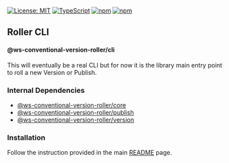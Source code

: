[![License: MIT](https://img.shields.io/badge/License-MIT-yellow.svg)](https://opensource.org/licenses/MIT)
[![TypeScript](https://img.shields.io/badge/%3C%2F%3E-TypeScript-%230074c1.svg)](http://www.typescriptlang.org/)
[![npm](https://img.shields.io/npm/v/@ws-conventional-version-roller/cli.svg?color=forest)](https://www.npmjs.com/package/@ws-conventional-version-roller/cli)
[![npm](https://img.shields.io/npm/dy/@ws-conventional-version-roller/cli?color=forest)](https://www.npmjs.com/package/@ws-conventional-version-roller/cli)

## Roller CLI
#### @ws-conventional-version-roller/cli

This will eventually be a real CLI but for now it is the library main entry point to roll a new Version or Publish.

### Internal Dependencies
- [@ws-conventional-version-roller/core](https://github.com/ghiscoding/ws-conventional-version-roller/tree/main/packages/core)
- [@ws-conventional-version-roller/publish](https://github.com/ghiscoding/ws-conventional-version-roller/tree/main/packages/publish)
- [@ws-conventional-version-roller/version](https://github.com/ghiscoding/ws-conventional-version-roller/tree/main/packages/version)

### Installation
Follow the instruction provided in the main [README](https://github.com/ghiscoding/ws-conventional-version-roller#installation) page.
